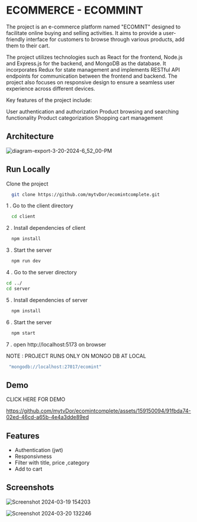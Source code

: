 
# ECOMMERCE - ECOMMINT 

The project is an e-commerce platform named "ECOMINT" designed to facilitate online buying and selling activities. It aims to provide a user-friendly interface for customers to browse through various products, add them to their cart.

The project utilizes technologies such as React for the frontend, Node.js and Express.js for the backend, and MongoDB as the database. It incorporates Redux for state management and implements RESTful API endpoints for communication between the frontend and backend. The project also focuses on responsive design to ensure a seamless user experience across different devices.


Key features of the project include:

User authentication and authorization
Product browsing and searching functionality
Product categorization
Shopping cart management
## Architecture

![diagram-export-3-20-2024-6_52_00-PM](https://github.com/mytvDor/ecomintcomplete/assets/159150094/670de0a4-ba90-40bb-87a1-ecf8d5822f3a)

## Run Locally

Clone the project

```bash
  git clone https://github.com/mytvDor/ecomintcomplete.git
```

 1 . Go to the client directory

```bash
  cd client
```

 2 . Install dependencies of client

```bash
  npm install
```

3 . Start the server

```bash
  npm run dev
```


4 . Go to the server directory


```bash
cd ../
cd server
```
5 . Install dependencies of server

```bash
  npm install
```

 6 . Start the server

```bash
  npm start
```
 7 . open  http://localhost:5173 on browser


 NOTE : PROJECT RUNS ONLY ON MONGO DB AT LOCAL 
 
```bash
 "mongodb://localhost:27017/ecomint"
 ```
## Demo




CLICK HERE FOR DEMO

https://github.com/mytvDor/ecomintcomplete/assets/159150094/91fbda74-02ed-46cd-a65b-4e4a3dde89ed

## Features

- Authentication (jwt)
- Responsivness
- Filter with title, price ,category
- Add to cart


## Screenshots


![Screenshot 2024-03-19 154203](https://github.com/mytvDor/ecomintcomplete/assets/159150094/4775fec8-4bc2-47be-aa10-6f35507df284)



![Screenshot 2024-03-20 132246](https://github.com/mytvDor/ecomintcomplete/assets/159150094/c4630699-aa12-44d7-95fd-9fbc6ce5d5a6)

